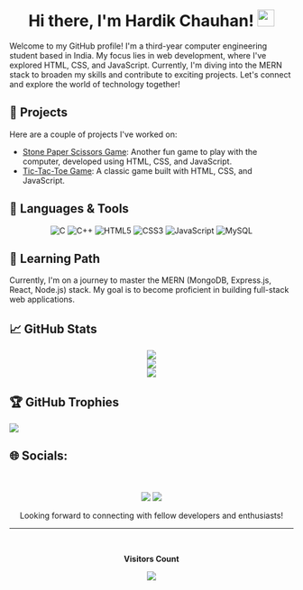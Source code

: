 <h1 align="center">Hi there, I'm Hardik Chauhan! <img src="https://media.giphy.com/media/hvRJCLFzcasrR4ia7z/giphy.gif" width="30px"></h1>

Welcome to my GitHub profile! I'm a third-year computer engineering student based in India. My focus lies in web development, where I've explored HTML, CSS, and JavaScript. Currently, I'm diving into the MERN stack to broaden my skills and contribute to exciting projects. Let's connect and explore the world of technology together!

## 🚀 Projects

Here are a couple of projects I've worked on:

- [Stone Paper Scissors Game](https://github.com/chauhan-hardik/rock-paper-scissors.git): Another fun game to play with the computer, developed using HTML, CSS, and JavaScript.
- [Tic-Tac-Toe Game](https://github.com/chauhan-hardik/Tic-Tac-Toe.git): A classic game built with HTML, CSS, and JavaScript.

## 🔧 Languages & Tools

<div align="center">
  
![C](https://img.shields.io/badge/c-%2300599C.svg?style=for-the-badge&logo=c&logoColor=white) ![C++](https://img.shields.io/badge/c++-%2300599C.svg?style=for-the-badge&logo=c%2B%2B&logoColor=white) ![HTML5](https://img.shields.io/badge/html5-%23E34F26.svg?style=for-the-badge&logo=html5&logoColor=white) ![CSS3](https://img.shields.io/badge/css3-%231572B6.svg?style=for-the-badge&logo=css3&logoColor=white) ![JavaScript](https://img.shields.io/badge/javascript-%23323330.svg?style=for-the-badge&logo=javascript&logoColor=%23F7DF1E) ![MySQL](https://img.shields.io/badge/mysql-%2300000f.svg?style=for-the-badge&logo=mysql&logoColor=white)
</div>

## 🌱 Learning Path

Currently, I'm on a journey to master the MERN (MongoDB, Express.js, React, Node.js) stack. My goal is to become proficient in building full-stack web applications.

## 📈 GitHub Stats

<div align="center">
  
  ![](https://github-readme-stats.vercel.app/api?username=chauhan-hardik&theme=default&hide_border=false&include_all_commits=false&count_private=false)<br/>
  ![](https://github-readme-streak-stats.herokuapp.com/?user=chauhan-hardik&theme=defaul&hide_border=false)<br/>
  ![](https://github-readme-stats.vercel.app/api/top-langs/?username=chauhan-hardik&theme=default&hide_border=false&include_all_commits=false&count_private=false&layout=compact)
</div>

## 🏆 GitHub Trophies
![](https://github-profile-trophy.vercel.app/?username=chauhan-hardik&theme=onestar&no-frame=true&no-bg=true&margin-w=4)

## 🌐 Socials:
<p align="center">
  <br/><br/>
  <a target="_blank" href="https://www.linkedin.com/in/hardik-chauhan-256260266"><img src="https://img.shields.io/badge/-LinkedIn-0077B5?style=for-the-badge&logo=Linkedin&logoColor=white"></img></a>
  <a target="_blank" href="mailto:hardikchauhan1502@gmail.com"><img src="https://img.shields.io/badge/-Gmail-D14836?style=for-the-badge&logo=Gmail&logoColor=white"></img></a><br>
</p>

<p align="center">Looking forward to connecting with fellow developers and enthusiasts!</p>

---
<div align="center">
  <br>
  <p align="centre"><b>Visitors Count</b></p>  
  <p align="center"><img align="center" src="https://profile-counter.glitch.me/{chauhan-hardik}/count.svg" /></p> 
  <br>
</div>
